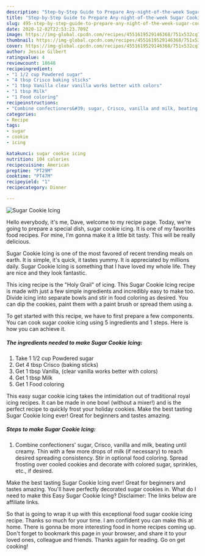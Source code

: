 ```yaml
---
description: "Step-by-Step Guide to Prepare Any-night-of-the-week Sugar Cookie Icing"
title: "Step-by-Step Guide to Prepare Any-night-of-the-week Sugar Cookie Icing"
slug: 495-step-by-step-guide-to-prepare-any-night-of-the-week-sugar-cookie-icing
date: 2020-12-02T22:53:23.709Z
image: https://img-global.cpcdn.com/recipes/4551619529146368/751x532cq70/sugar-cookie-icing-recipe-main-photo.jpg
thumbnail: https://img-global.cpcdn.com/recipes/4551619529146368/751x532cq70/sugar-cookie-icing-recipe-main-photo.jpg
cover: https://img-global.cpcdn.com/recipes/4551619529146368/751x532cq70/sugar-cookie-icing-recipe-main-photo.jpg
author: Jessie Gilbert
ratingvalue: 4
reviewcount: 18648
recipeingredient:
- "1 1/2 cup Powdered sugar"
- "4 tbsp Crisco baking sticks"
- "1 tbsp Vanilla clear vanilla works better with colors"
- "1 tbsp Milk"
- "1 Food coloring"
recipeinstructions:
- "Combine confectioners&#39; sugar, Crisco, vanilla and milk, beating until creamy. Thin with a few more drops of milk (if necessary) to reach desired spreading consistency. Stir in optional food coloring. Spread frosting over cooled cookies and decorate with colored sugar, sprinkles, etc., if desired."
categories:
- Recipe
tags:
- sugar
- cookie
- icing

katakunci: sugar cookie icing 
nutrition: 104 calories
recipecuisine: American
preptime: "PT29M"
cooktime: "PT47M"
recipeyield: "1"
recipecategory: Dinner

---
```



![Sugar Cookie Icing](https://img-global.cpcdn.com/recipes/4551619529146368/751x532cq70/sugar-cookie-icing-recipe-main-photo.jpg)

Hello everybody, it's me, Dave, welcome to my recipe page. Today, we're going to prepare a special dish, sugar cookie icing. It is one of my favorites food recipes. For mine, I'm gonna make it a little bit tasty. This will be really delicious.

Sugar Cookie Icing is one of the most favored of recent trending meals on earth. It is simple, it's quick, it tastes yummy. It is appreciated by millions daily. Sugar Cookie Icing is something that I have loved my whole life. They are nice and they look fantastic.

This icing recipe is the &#34;Holy Grail&#34; of icing. This Sugar Cookie Icing recipe is made with just a few simple ingredients and incredibly easy to make too. Divide icing into separate bowls and stir in food coloring as desired. You can dip the cookies, paint them with a paint brush or spread them using a.


To get started with this recipe, we have to first prepare a few components. You can cook sugar cookie icing using 5 ingredients and 1 steps. Here is how you can achieve it.

<!--inarticleads1-->

##### The ingredients needed to make Sugar Cookie Icing:

1. Take 1 1/2 cup Powdered sugar
1. Get 4 tbsp Crisco (baking sticks)
1. Get 1 tbsp Vanilla, (clear vanilla works better with colors)
1. Get 1 tbsp Milk
1. Get 1 Food coloring


This easy sugar cookie icing takes the intimidation out of traditional royal icing recipes. It can be made in one bowl (without a mixer!) and is the perfect recipe to quickly frost your holiday cookies. Make the best tasting Sugar Cookie Icing ever! Great for beginners and tastes amazing. 

<!--inarticleads2-->

##### Steps to make Sugar Cookie Icing:

1. Combine confectioners&#39; sugar, Crisco, vanilla and milk, beating until creamy. Thin with a few more drops of milk (if necessary) to reach desired spreading consistency. Stir in optional food coloring. Spread frosting over cooled cookies and decorate with colored sugar, sprinkles, etc., if desired.


Make the best tasting Sugar Cookie Icing ever! Great for beginners and tastes amazing. You&#39;ll have perfectly decorated sugar cookies in. What do I need to make this Easy Sugar Cookie Icing? Disclaimer: The links below are affiliate links. 

So that is going to wrap it up with this exceptional food sugar cookie icing recipe. Thanks so much for your time. I am confident you can make this at home. There is gonna be more interesting food in home recipes coming up. Don't forget to bookmark this page in your browser, and share it to your loved ones, colleague and friends. Thanks again for reading. Go on get cooking!
